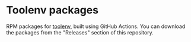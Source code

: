 # Toolenv packages

RPM packages for [toolenv](https://github.com/pesader/toolenv), built using GitHub Actions. You can download the packages from the "Releases" section of this repository.
